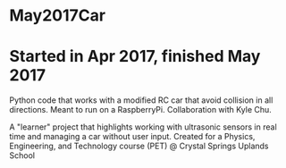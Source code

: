 # May2017Car
# Started in Apr 2017, finished May 2017
Python code that works with a modified RC car that avoid collision in all directions. 
Meant to run on a RaspberryPi. Collaboration with Kyle Chu.

A "learner" project that highlights working with ultrasonic sensors in real time and managing a car without user input.
Created for a Physics, Engineering, and Technology course (PET) @ Crystal Springs Uplands School

